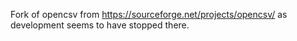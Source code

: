 Fork of opencsv from https://sourceforge.net/projects/opencsv/ as
development seems to have stopped there.

